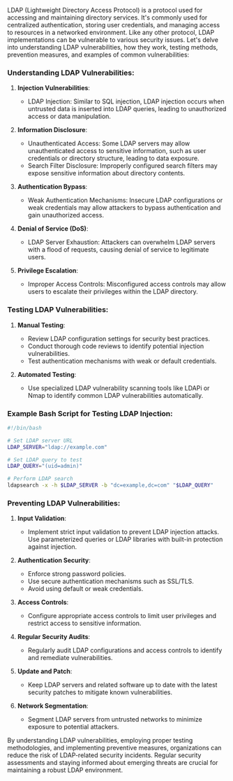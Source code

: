 LDAP (Lightweight Directory Access Protocol) is a protocol used for accessing and maintaining directory services. It's commonly used for centralized authentication, storing user credentials, and managing access to resources in a networked environment. Like any other protocol, LDAP implementations can be vulnerable to various security issues. Let's delve into understanding LDAP vulnerabilities, how they work, testing methods, prevention measures, and examples of common vulnerabilities:

### Understanding LDAP Vulnerabilities:

1. **Injection Vulnerabilities**:
   - LDAP Injection: Similar to SQL injection, LDAP injection occurs when untrusted data is inserted into LDAP queries, leading to unauthorized access or data manipulation.

2. **Information Disclosure**:
   - Unauthenticated Access: Some LDAP servers may allow unauthenticated access to sensitive information, such as user credentials or directory structure, leading to data exposure.
   - Search Filter Disclosure: Improperly configured search filters may expose sensitive information about directory contents.

3. **Authentication Bypass**:
   - Weak Authentication Mechanisms: Insecure LDAP configurations or weak credentials may allow attackers to bypass authentication and gain unauthorized access.

4. **Denial of Service (DoS)**:
   - LDAP Server Exhaustion: Attackers can overwhelm LDAP servers with a flood of requests, causing denial of service to legitimate users.

5. **Privilege Escalation**:
   - Improper Access Controls: Misconfigured access controls may allow users to escalate their privileges within the LDAP directory.

### Testing LDAP Vulnerabilities:

1. **Manual Testing**:
   - Review LDAP configuration settings for security best practices.
   - Conduct thorough code reviews to identify potential injection vulnerabilities.
   - Test authentication mechanisms with weak or default credentials.

2. **Automated Testing**:
   - Use specialized LDAP vulnerability scanning tools like LDAPi or Nmap to identify common LDAP vulnerabilities automatically.

### Example Bash Script for Testing LDAP Injection:

```bash
#!/bin/bash

# Set LDAP server URL
LDAP_SERVER="ldap://example.com"

# Set LDAP query to test
LDAP_QUERY="(uid=admin)"

# Perform LDAP search
ldapsearch -x -h $LDAP_SERVER -b "dc=example,dc=com" "$LDAP_QUERY"
```

### Preventing LDAP Vulnerabilities:

1. **Input Validation**:
   - Implement strict input validation to prevent LDAP injection attacks. Use parameterized queries or LDAP libraries with built-in protection against injection.

2. **Authentication Security**:
   - Enforce strong password policies.
   - Use secure authentication mechanisms such as SSL/TLS.
   - Avoid using default or weak credentials.

3. **Access Controls**:
   - Configure appropriate access controls to limit user privileges and restrict access to sensitive information.

4. **Regular Security Audits**:
   - Regularly audit LDAP configurations and access controls to identify and remediate vulnerabilities.

5. **Update and Patch**:
   - Keep LDAP servers and related software up to date with the latest security patches to mitigate known vulnerabilities.

6. **Network Segmentation**:
   - Segment LDAP servers from untrusted networks to minimize exposure to potential attackers.

By understanding LDAP vulnerabilities, employing proper testing methodologies, and implementing preventive measures, organizations can reduce the risk of LDAP-related security incidents. Regular security assessments and staying informed about emerging threats are crucial for maintaining a robust LDAP environment.
